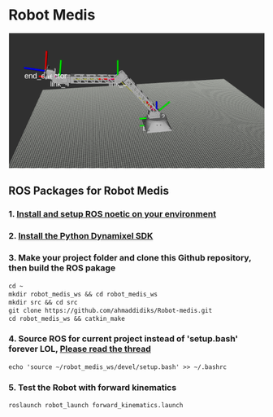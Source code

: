 # Robot Medis
<img src="https://github.com/ahmaddidiks/Robot-medis/blob/master/assets/rviz.png"/>  

## ROS Packages for Robot Medis
### 1. [Install and setup ROS noetic on your environment](http://wiki.ros.org/noetic/Installation)

### 2. [Install the Python Dynamixel SDK](https://emanual.robotis.com/docs/en/software/dynamixel/dynamixel_sdk/overview/)

### 3. Make your project folder and clone this Github repository, then build the ROS pakage
```
cd ~
mkdir robot_medis_ws && cd robot_medis_ws
mkdir src && cd src
git clone https://github.com/ahmaddidiks/Robot-medis.git
cd robot_medis_ws && catkin_make
```

### 4. Source ROS for current project instead of 'setup.bash' forever LOL, [Please read the thread](https://answers.ros.org/question/206876/how-often-do-i-need-to-source-setupbash/)
```
echo 'source ~/robot_medis_ws/devel/setup.bash' >> ~/.bashrc
```

### 5. Test the Robot with forward kinematics
```
roslaunch robot_launch forward_kinematics.launch
```